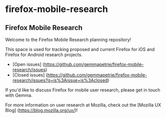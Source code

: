 # firefox-mobile-research
## Firefox Mobile Research

Welcome to the Firefox Mobile Research planning repository!

This space is used for tracking proposed and current Firefox for iOS and Firefox for Android research projects. 
* [Open issues] (https://github.com/gemmapetrie/firefox-mobile-research/issues)
* [Closed issues] (https://github.com/gemmapetrie/firefox-mobile-research/issues?q=is%3Aissue+is%3Aclosed)

If you'd like to discuss Firefox for mobile user research, please get in touch with Gemma. 

For more information on user research at Mozilla, check out the [Mozilla UX Blog] (https://blog.mozilla.org/ux/)!
